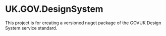 # UK.GOV.DesignSystem
This project is for creating a versioned nuget package of the GOVUK Design System service standard.
